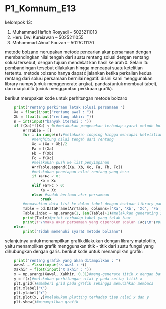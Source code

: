 # P1_Komnum_E13

kelompok 13:
1. Muhammad Hafidh Rosyadi – 5025211013 
2. Heru Dwi Kurniawan – 5025211055 
3. Mohammad Ahnaf Fauzan – 5025211170

metode bolzano merupakan metode pencarian akar persamaan dengan membandingkan nilai tengah dari suatu rentang solusi dengan rentang solusi tersebut, dengan tujuan mendekat kan hasil ke arah 0. 
Selain itu pembandingan tersebut dilakukan hingga mencapai suatu ketelitian tertentu.
metode bolzano hanya dapat dijalankan ketika perkalian kedua rentang dari solusi persamaan bernilai negatif.
disini kami menggunakan library numpy(untuk menggenerate angka), pandas(untuk membuat tabel), dan matplotlib (untuk menggambar perkiraan grafik).

berikut merupakan kode untuk perhitungan metode bolzano
```python
    print("rentang perkiraan letak solusi persamaan ")
    Xa = float(input("rentang awal : "))
    Xb = float(input("rentang akhir: "))
    n = int(input("banyak iterasi : "))
    if f(Xa)*f(Xb) < 0:#melakukan pengecekan terhadap syarat metode bolzano
        ArrTable = []
        for i in range(n):#melakukan looping hingga mencapai ketelitian yang tertentu yang diharapkan
            #menghitung nilai tengah dari rentang
            Xc = (Xa + Xb)/2
            Fa = f(Xa)
            Fb = f(Xb)
            Fc = f(Xc)
            #melakukan push ke list penyimpanan
            ArrTable.append([Xa, Xb, Xc, Fa, Fb, Fc])
            #melakukan penetapan nilai rentang yang baru
            if Fa*Fc < 0:
                Xb = Xc
            elif Fa*Fc > 0:
                Xa = Xc
            else: #sudah bertemu akar persamaan
                break
        #memasukkan data list ke dalam tabel dengan bantuan library pandas
        Table = pd.DataFrame(ArrTable, columns=['Xa', 'Xb', 'Xc', 'Fa', 'Fb', 'Fc'])
        Table.index = np.arange(1, len(Table)+1)#melakukan generating index pada tabel 
        print(Table)#print terhadap tabel yang telah buat
        print(f"\nMaka akar persamaan yang diperoleh adalah {Xc}\n")#print nilai x setelah n iterasi
    else:
        print("Tidak memenuhi syarat metode bolzano")
```
selanjutnya untuk menampilkan grafik dilakukan dengan library matplotlib, yaitu menampilkan grafik menggunakan titik - titik dari suatu fungsi yang dihubungkan dengan garis.
berikut kode untuk menampilkan grafik:
```python
    print("rentang grafik yang akan ditampilkan : ")
    Xawal = float(input("X awal : "))
    Xakhir = float(input("X akhir : "))
    x = np.arange(Xawal, Xakhir, 0.01)#meng-generate titik x dengan batas Xawal hingga Xakhir dengan ketelitian 0.01
    y = f(x)#melakukan perhitungan nilai y pada setiap titik x
    plt.grid()#memberi grid pada grafik sehingga memudahkan membaca
    plt.xlabel("X")
    plt.ylabel("Y")
    plt.plot(x, y)#melakukan plotting terhadap tiap nilai x dan y
    plt.show()#menampilkan grafik
```
